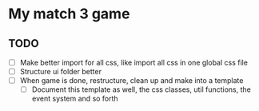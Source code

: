 # My match 3 game

## TODO

-   [ ] Make better import for all css, like import all css in one global css file
-   [ ] Structure ui folder better
-   [ ] When game is done, restructure, clean up and make into a template
    -   [ ] Document this template as well, the css classes, util functions, the event system and so forth
